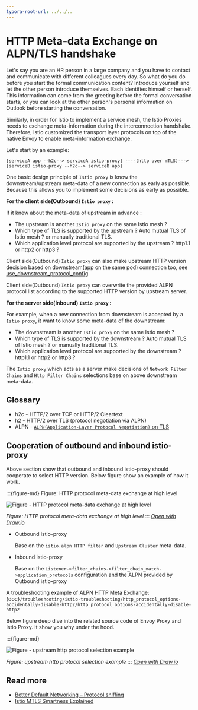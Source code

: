 ```yaml
---
typora-root-url: ../../..
---
```


# HTTP Meta-data Exchange on ALPN/TLS handshake


Let's say you are an HR person in a large company and you have to contact and communicate with different colleagues every day. So what do you do before you start the formal communication content? Introduce yourself and let the other person introduce themselves. Each identifies himself or herself. This information can come from the greeting before the formal conversation starts, or you can look at the other person's personal information on Outlook before starting the conversation.

Similarly, in order for Istio to implement a service mesh, the Istio Proxies needs to exchange meta-information during the interconnection handshake. Therefore, Istio customized the transport layer protocols on top of the native Envoy to enable meta-information exchange.

Let's start by an example:
```
[serviceA app --h2c--> serviceA istio-proxy] ----(http over mTLS)---> [serviceB istio-proxy --h2c--> serviceB app]
```

One basic design principle of `Istio proxy` is know the downstream/upstream meta-data of a new connection as early as possible. Because this allows you to implement some decisions as early as possible. 



**For the client side(Outbound) `Istio proxy` :**

If it knew about the meta-data of upstream in advance :
- The upstream is another `Istio proxy` on the same Istio mesh ?
- Which type of TLS is supported by the upstream ? Auto mutual TLS of Istio mesh ? or manually traditional TLS.
- Which application level protocol are supported by the upstream ? http1.1 or http2 or http3 ?

Client side(Outbound) `Istio proxy`  can also make upstream HTTP version decision based on downstream(app on the same pod)  connection too, see  [use_downstream_protocol_config](https://www.envoyproxy.io/docs/envoy/latest/api-v3/extensions/upstreams/http/v3/http_protocol_options.proto#envoy-v3-api-field-extensions-upstreams-http-v3-httpprotocoloptions-use-downstream-protocol-config).



Client side(Outbound) `Istio proxy` can overwrite the provided ALPN protocol list according to the supported HTTP  version by upstream server.



**For the server side(Inbound) `Istio proxy` :**

For example, when a new connection from downstream is accepted by a `Istio proxy`, it want to know some meta-data of the downstream:
- The downstream is another `Istio proxy` on the same Istio mesh ?
- Which type of TLS is supported by the downstream ? Auto mutual TLS of Istio mesh ? or manually traditional TLS.
- Which application level protocol are supported by the downstream ? http1.1 or http2 or http3 ?

The `Istio proxy` which acts as a server make decisions of `Network Filter Chains` and `Http Filter Chains` selections base on above downstream meta-data.





## Glossary

- h2c - HTTP/2 over TCP or HTTP/2 Cleartext
- h2 - HTTP/2 over TLS (protocol negotiation via ALPN)
- ALPN - [`ALPN(Application-Layer Protocol Negotiation)` on TLS](https://en.wikipedia.org/wiki/Application-Layer_Protocol_Negotiation)



## Cooperation of outbound and inbound istio-proxy



Above section show that outbound and inbound istio-proxy should cooperate to select HTTP version. Below figure show an example of how it work.






:::{figure-md} Figure: HTTP protocol meta-data exchange at high level

<img src="/ch4-istio-data-plane/data-plane-tunnel/alpn-http-meta-exchange/alpn-http-meta-exchange-high-level.drawio.svg" alt="Figure - HTTP protocol meta-data exchange at high level">

*Figure: HTTP protocol meta-data exchange at high level*
:::
*[Open with Draw.io](https://app.diagrams.net/?ui=sketch#Uhttps%3A%2F%2Fistio-insider.mygraphql.com%2Fzh_CN%2Flatest%2F_images%2Falpn-http-meta-exchange-high-level.drawio.svg)*


- Outbound istio-proxy

  Base on the  `istio.alpn HTTP filter` and `Upstream Cluster` meta-data.



- Inbound istio-proxy

  Base on the `Listener->filter_chains->filter_chain_match->application_protocols`  configuration and the ALPN provided by Outbound istio-proxy



A troubleshooting example of ALPN HTTP Meta Exchange: {doc}`/troubleshooting/istio-troubleshooting/http_protocol_options-accidentally-disable-http2/http_protocol_options-accidentally-disable-http2`


Below figure deep dive into the related source code of Envoy Proxy and Istio Proxy. It show you why under the hood.



:::{figure-md}

<img src="/troubleshooting/istio-troubleshooting/http_protocol_options-accidentally-disable-http2/upstream-http-protocol-selection-src.drawio.svg" alt="Figure - upstream http protocol selection example">

*Figure: upstream http protocol selection example*
:::
*[Open with Draw.io](https://app.diagrams.net/?ui=sketch#Uhttps%3A%2F%2Fistio-insider.mygraphql.com%2Fzh_CN%2Flatest%2F_images%2Fupstream-http-protocol-selection-src.drawio.svg)*



## Read more
- [Better Default Networking – Protocol sniffing](https://docs.google.com/document/d/1l0oVAneaLLp9KjVOQSb3bwnJJpjyxU_xthpMKFM_l7o/edit#heading=h.edsodfixs1x7)
- [Istio MTLS Smartness Explained](https://devops-insider.mygraphql.com/zh-cn/latest/service-mesh/istio/istio-mtls/istio-mtls-smartness-explained.html#alpn)

